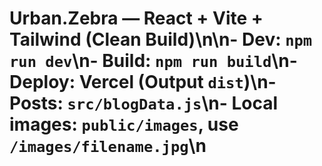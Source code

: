 # Urban.Zebra — React + Vite + Tailwind (Clean Build)\n\n- Dev: `npm run dev`\n- Build: `npm run build`\n- Deploy: Vercel (Output `dist`)\n- Posts: `src/blogData.js`\n- Local images: `public/images`, use `/images/filename.jpg`\n